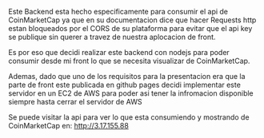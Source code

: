 Este Backend esta hecho especificamente para consumir el api de CoinMarketCap ya que en su documentacion dice que hacer Requests http estan bloqueados por el CORS de su plataforma para evitar que el api key se publique sin querer a travez de nuestra aplocacion de front.

Es por eso que decidi realizar este backend con nodejs para poder consumir desde mi front lo que se necesita visualizar de CoinMarketCap.

Ademas, dado que uno de los requisitos para la presentacion era que la parte de front este publicada en github pages decidi implementar este servidor en un EC2 de AWS para poder asi tener la infromacion disponible siempre hasta cerrar el servidor de AWS

Se puede visitar la api para ver lo que esta consumiendo y mostrando de CoinMarketCap en: http://3.17.155.88